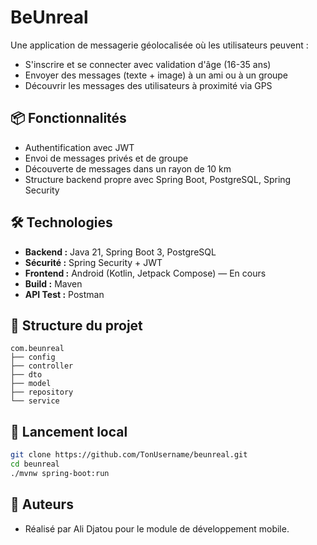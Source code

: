 # BeUnreal

Une application de messagerie géolocalisée où les utilisateurs peuvent :
- S'inscrire et se connecter avec validation d'âge (16-35 ans)
- Envoyer des messages (texte + image) à un ami ou à un groupe
- Découvrir les messages des utilisateurs à proximité via GPS

## 📦 Fonctionnalités

- Authentification avec JWT
- Envoi de messages privés et de groupe
- Découverte de messages dans un rayon de 10 km
- Structure backend propre avec Spring Boot, PostgreSQL, Spring Security

## 🛠️ Technologies

- **Backend :** Java 21, Spring Boot 3, PostgreSQL
- **Sécurité :** Spring Security + JWT
- **Frontend :** Android (Kotlin, Jetpack Compose) — En cours
- **Build :** Maven
- **API Test :** Postman

## 📁 Structure du projet

```
com.beunreal
├── config
├── controller
├── dto
├── model
├── repository
└── service
```

## 🚀 Lancement local

```bash
git clone https://github.com/TonUsername/beunreal.git
cd beunreal
./mvnw spring-boot:run
```

## 📌 Auteurs

- Réalisé par Ali Djatou pour le module de développement mobile.
